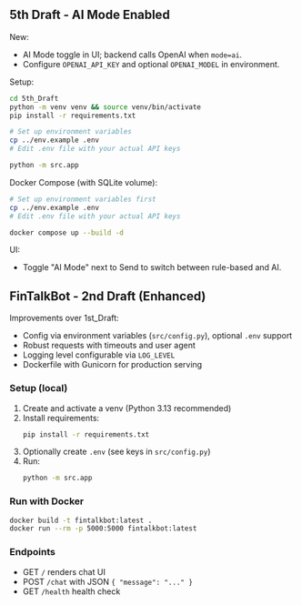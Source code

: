 ## 5th Draft - AI Mode Enabled

New:
- AI Mode toggle in UI; backend calls OpenAI when `mode=ai`.
- Configure `OPENAI_API_KEY` and optional `OPENAI_MODEL` in environment.

Setup:
```bash
cd 5th_Draft
python -m venv venv && source venv/bin/activate
pip install -r requirements.txt

# Set up environment variables
cp ../env.example .env
# Edit .env file with your actual API keys

python -m src.app
```

Docker Compose (with SQLite volume):
```bash
# Set up environment variables first
cp ../env.example .env
# Edit .env file with your actual API keys

docker compose up --build -d
```

UI:
- Toggle "AI Mode" next to Send to switch between rule-based and AI.
## FinTalkBot - 2nd Draft (Enhanced)

Improvements over 1st_Draft:
- Config via environment variables (`src/config.py`), optional `.env` support
- Robust requests with timeouts and user agent
- Logging level configurable via `LOG_LEVEL`
- Dockerfile with Gunicorn for production serving

### Setup (local)
1. Create and activate a venv (Python 3.13 recommended)
2. Install requirements:
   ```bash
   pip install -r requirements.txt
   ```
3. Optionally create `.env` (see keys in `src/config.py`)
4. Run:
   ```bash
   python -m src.app
   ```

### Run with Docker
```bash
docker build -t fintalkbot:latest .
docker run --rm -p 5000:5000 fintalkbot:latest
```

### Endpoints
- GET `/` renders chat UI
- POST `/chat` with JSON `{ "message": "..." }`
- GET `/health` health check


